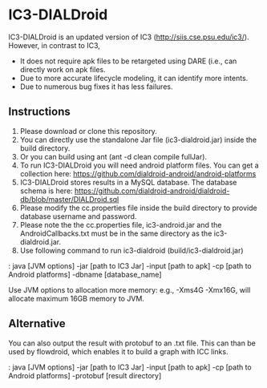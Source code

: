 # IC3-DIALDroid

IC3-DIALDroid is an updated version of IC3 (http://siis.cse.psu.edu/ic3/). However, in contrast to IC3, 
 - It does not require apk files to be retargeted using DARE (i.e., can directly work on apk files.
 - Due to more accurate lifecycle modeling, it can identify more intents.
 - Due to numerous bug fixes it has less failures.


## Instructions
1. Please download or clone this repository.
2. You can directly use the standalone Jar file (ic3-dialdroid.jar) inside the build directory.
3. Or you can build using ant (ant -d clean compile fullJar).
4. To run IC3-DIALDroid you will need android platform files. You can get a collection here: https://github.com/dialdroid-android/android-platforms
5. IC3-DIALDroid stores results in a MySQL database. The database schema is here: https://github.com/dialdroid-android/dialdroid-db/blob/master/DIALDroid.sql
6. Please modify the cc.properties file inside the build directory to provide database username and password. 
7. Please note the the cc.properties file, ic3-android.jar and the AndroidCallbacks.txt must be in the same directory as the ic3-dialdroid.jar.
8.  Use following command to run ic3-dialdroid (build/ic3-dialdroid.jar)

: java [JVM options] -jar [path to IC3 Jar] -input [path to apk] -cp [path to Android platforms] -dbname [database_name]

Use JVM options to allocation more memory: e.g., -Xms4G -Xmx16G, will allocate maximum 16GB memory to JVM. 

## Alternative
You can also output the result with protobuf to an .txt file. This can than be used by flowdroid, which enables it to build a graph with ICC links.

: java [JVM options] -jar [path to IC3 Jar] -input [path to apk] -cp [path to Android platforms] -protobuf [result directory]
